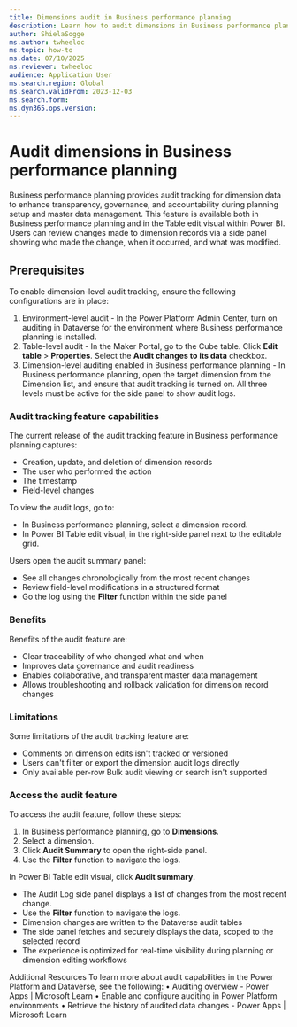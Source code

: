 ```yaml
---
title: Dimensions audit in Business performance planning 
description: Learn how to audit dimensions in Business performance planning.
author: ShielaSogge
ms.author: twheeloc
ms.topic: how-to
ms.date: 07/10/2025
ms.reviewer: twheeloc
audience: Application User
ms.search.region: Global
ms.search.validFrom: 2023-12-03
ms.search.form: 
ms.dyn365.ops.version: 
---
```


# Audit dimensions in Business performance planning 

Business performance planning  provides audit tracking for dimension data to enhance transparency, governance, and accountability during planning setup and master data management. This feature is available both in Business performance planning and in the Table edit visual within Power BI. Users can review changes made to dimension records via a side panel showing who made the change, when it occurred, and what was modified.

## Prerequisites
To enable dimension-level audit tracking, ensure the following configurations are in place:
1.	Environment-level audit - In the Power Platform Admin Center, turn on auditing in Dataverse for the environment where Business performance planning is installed. 
2.	Table-level audit - In the Maker Portal, go to the Cube table. Click **Edit table** > **Properties**. Select the **Audit changes to its data** checkbox.
3.	Dimension-level auditing enabled in Business performance planning - In Business performance planning, open the target dimension from the Dimension list, and ensure that audit tracking is turned on.
All three levels must be active for the side panel to show audit logs.

### Audit tracking feature capabilities 
The current release of the audit tracking feature in Business performance planning captures:
 - Creation, update, and deletion of dimension records
 - The user who performed the action
 - The timestamp
 - Field-level changes

To view the audit logs, go to:
 - In Business performance planning, select a dimension record.
 - In Power BI Table edit visual, in the right-side panel next to the editable grid.

Users open the audit summary panel:
 - See all changes chronologically from the most recent changes
 - Review field-level modifications in a structured format
 - Go the log using the **Filter** function within the side panel

### Benefits
Benefits of the audit feature are:
 - Clear traceability of who changed what and when
 - Improves data governance and audit readiness
 - Enables collaborative, and transparent master data management
 - Allows troubleshooting and rollback validation for dimension record changes

### Limitations
Some limitations of the audit tracking feature are:
 - Comments on dimension edits isn't tracked or versioned
 - Users can't filter or export the dimension audit logs directly
 - Only available per-row	Bulk audit viewing or search isn't supported 

### Access the audit feature
To access the audit feature, follow these steps:
1. In Business performance planning, go to **Dimensions**.
2. Select a dimension.
3. Click **Audit Summary** to open the right-side panel.
4. Use the **Filter** function to navigate the logs.

In Power BI Table edit visual, click **Audit summary**.
 - The Audit Log side panel displays a list of changes from the most recent change.
 - Use the **Filter** function to navigate the logs.
 - Dimension changes are written to the Dataverse audit tables
 - The side panel fetches and securely displays the data, scoped to the selected record
 - The experience is optimized for real-time visibility during planning or dimension editing workflows



Additional Resources
To learn more about audit capabilities in the Power Platform and Dataverse, see the following:
•	Auditing overview - Power Apps | Microsoft Learn 
•	Enable and configure auditing in Power Platform environments
•	Retrieve the history of audited data changes - Power Apps | Microsoft Learn
